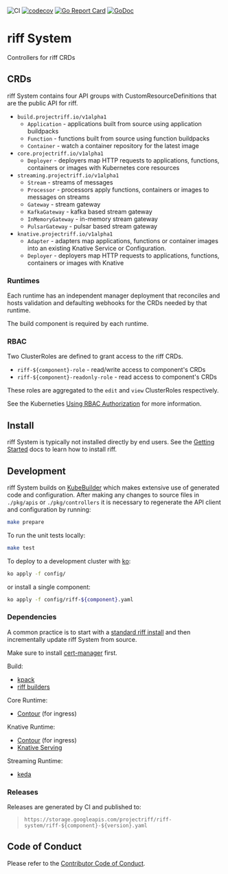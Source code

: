 ![CI](https://github.com/projectriff/system/workflows/CI/badge.svg)
[![codecov](https://codecov.io/gh/projectriff/system/branch/master/graph/badge.svg)](https://codecov.io/gh/projectriff/system) 
[![Go Report Card](https://goreportcard.com/badge/github.com/projectriff/system)](https://goreportcard.com/report/github.com/projectriff/system)
[![GoDoc](https://godoc.org/github.com/projectriff/system?status.svg)](https://godoc.org/github.com/projectriff/system)

# riff System

Controllers for riff CRDs

## CRDs

riff System contains four API groups with CustomResourceDefinitions that are the public API for riff.

- `build.projectriff.io/v1alpha1`
  - `Application` - applications built from source using application buildpacks
  - `Function` - functions built from source using function buildpacks
  - `Container` - watch a container repository for the latest image
- `core.projectriff.io/v1alpha1`
  - `Deployer` - deployers map HTTP requests to applications, functions, containers or images with Kubernetes core resources
- `streaming.projectriff.io/v1alpha1`
  - `Stream` - streams of messages
  - `Processor` - processors apply functions, containers or images to messages on streams
  - `Gateway` - stream gateway
  - `KafkaGateway` - kafka based stream gateway
  - `InMemoryGateway` - in-memory stream gateway
  - `PulsarGateway` - pulsar based stream gateway
- `knative.projectriff.io/v1alpha1`
  - `Adapter` - adapters map applications, functions or container images into an existing Knative Service or Configuration.
  - `Deployer` - deployers map HTTP requests to applications, functions, containers or images with Knative

### Runtimes

Each runtime has an independent manager deployment that reconciles and hosts validation and defaulting webhooks for the CRDs needed by that runtime.

The build component is required by each runtime. 

### RBAC

Two ClusterRoles are defined to grant access to the riff CRDs.

- `riff-${component}-role` - read/write access to component's CRDs
- `riff-${component}-readonly-role` - read access to component's CRDs

These roles are aggregated to the `edit` and `view` ClusterRoles respectively.

See the Kuberneties [Using RBAC Authorization](https://kubernetes.io/docs/reference/access-authn-authz/rbac/) for more information.

## Install

riff System is typically not installed directly by end users. See the [Getting Started](https://projectriff.io/docs/getting-started/) docs to learn how to install riff.

## Development

riff System builds on [KubeBuilder](https://www.kubebuilder.io) which makes extensive use of generated code and configuration. After making any changes to source files in `./pkg/apis` or `./pkg/controllers` it is necessary to regenerate the API client and configuration by running:

```sh
make prepare
```

To run the unit tests locally:

```sh
make test
```

To deploy to a development cluster with [ko](https://github.com/google/ko):

```sh
ko apply -f config/
```

or install a single component:

```sh
ko apply -f config/riff-${component}.yaml
```

### Dependencies

A common practice is to start with a [standard riff install](https://github.com/projectriff/charts) and then incrementally update riff System from source.

Make sure to install [cert-manager](https://cert-manager.io/docs/installation/kubernetes/) first.

Build:

- [kpack](https://github.com/pivotal/kpack)
- [riff builders](https://github.com/projectriff/builder)

Core Runtime:

- [Contour](https://projectcontour.io) (for ingress)

Knative Runtime:

- [Contour](https://projectcontour.io) (for ingress)
- [Knative Serving](https://github.com/knative/serving)

Streaming Runtime:
- [keda](https://github.com/kedacore/keda)

### Releases

Releases are generated by CI and published to:

> `https://storage.googleapis.com/projectriff/riff-system/riff-${component}-${version}.yaml`

## Code of Conduct

Please refer to the [Contributor Code of Conduct](CODE_OF_CONDUCT.adoc).
